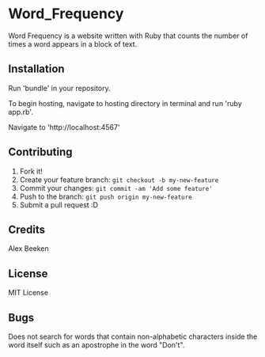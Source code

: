 # Word_Frequency

Word Frequency is a website written with Ruby that counts the number of times a word appears in a block of text.

## Installation

Run 'bundle' in your repository.

To begin hosting, navigate to hosting directory in terminal and run 'ruby app.rb'.

Navigate to 'http://localhost:4567'

## Contributing

1. Fork it!
2. Create your feature branch: `git checkout -b my-new-feature`
3. Commit your changes: `git commit -am 'Add some feature'`
4. Push to the branch: `git push origin my-new-feature`
5. Submit a pull request :D

## Credits

Alex Beeken

## License

MIT License

## Bugs

Does not search for words that contain non-alphabetic characters inside the word itself such as an apostrophe in the word "Don't".
